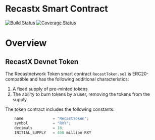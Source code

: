 # Recastx Smart Contract
[![Build Status](https://travis-ci.org/devresearch/devnetwork-token.svg?branch=master)](https://travis-ci.org/devresearch/devnetwork-token)
[![Coverage Status](https://coveralls.io/repos/github/devresearch/devnetwork-token/badge.svg?branch=master)](https://coveralls.io/github/devresearch/devnetwork-token?branch=master)

# Overview

## RecastX Devnet Token

The Recastnetwork Token smart contract `RecastToken.sol` is ERC20-compatible and has the following additional characteristics:

1. A fixed supply of pre-minted tokens
2. The ability to burn tokens by a user, removing the tokens from the supply

The token contract includes the following constants:

```javascript
    name             = "RecastToken";
    symbol           = "RXY";
    decimals         = 18;
    INITIAL_SUPPLY   = 400 million RXY
```
